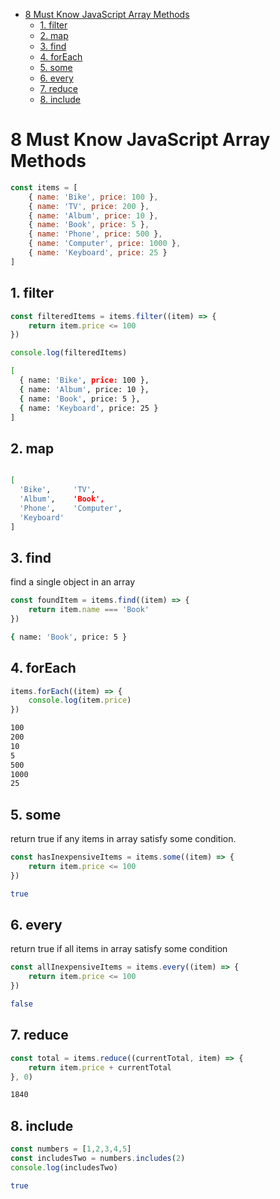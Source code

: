 [](...menustart)

- [8 Must Know JavaScript Array Methods](#ab7987044420e54c91c08f19820fc741)
    - [1. filter](#b7e9c356372c6190077c0d2644a7886a)
    - [2. map](#1ab5fbd0c4ddc51f5d32c40e05099ebc)
    - [3. find](#a2e947d461b484e60f8d68660ee60687)
    - [4. forEach](#56a6768645be8464bbadc6fb8a682a93)
    - [5. some](#f6a64c8511d26eae9ca74403f1b2caae)
    - [6. every](#99838ef5da412ee9bc8180dd401e7f8c)
    - [7. reduce](#f9242b615d9ac48e610d25c12a1b9cf7)
    - [8. include](#571fd09a922e46e5159bf2049e93890b)

[](...menuend)


<h2 id="ab7987044420e54c91c08f19820fc741"></h2>

# 8 Must Know JavaScript Array Methods

```javascript
const items = [
    { name: 'Bike', price: 100 },
    { name: 'TV', price: 200 },
    { name: 'Album', price: 10 },
    { name: 'Book', price: 5 },
    { name: 'Phone', price: 500 },
    { name: 'Computer', price: 1000 },
    { name: 'Keyboard', price: 25 }
]
```

<h2 id="b7e9c356372c6190077c0d2644a7886a"></h2>

## 1. filter

```javascript
const filteredItems = items.filter((item) => {
    return item.price <= 100
})

console.log(filteredItems)
```

```bash
[
  { name: 'Bike', price: 100 },
  { name: 'Album', price: 10 },
  { name: 'Book', price: 5 },
  { name: 'Keyboard', price: 25 }
]
```

<h2 id="1ab5fbd0c4ddc51f5d32c40e05099ebc"></h2>

## 2. map

```javascript

```


```bash
[
  'Bike',     'TV',
  'Album',    'Book',
  'Phone',    'Computer',
  'Keyboard'
]
```

<h2 id="a2e947d461b484e60f8d68660ee60687"></h2>

## 3. find

find a single object in an array

```javascript
const foundItem = items.find((item) => {
    return item.name === 'Book'
})
```

```bash
{ name: 'Book', price: 5 }
```


<h2 id="56a6768645be8464bbadc6fb8a682a93"></h2>

## 4. forEach

```javascript
items.forEach((item) => {
    console.log(item.price)
})
```

```bash
100
200
10
5
500
1000
25
```


<h2 id="f6a64c8511d26eae9ca74403f1b2caae"></h2>

## 5. some

return true if any items in array satisfy some condition.

```javascript
const hasInexpensiveItems = items.some((item) => {
    return item.price <= 100
})
```

```bash
true
```

<h2 id="99838ef5da412ee9bc8180dd401e7f8c"></h2>

## 6. every

return true if all items in array satisfy some condition

```javascript
const allInexpensiveItems = items.every((item) => {
    return item.price <= 100
})
```

```bash
false
```

<h2 id="f9242b615d9ac48e610d25c12a1b9cf7"></h2>

## 7. reduce



```javascript
const total = items.reduce((currentTotal, item) => {
    return item.price + currentTotal
}, 0)
```

```bash
1840
```


<h2 id="571fd09a922e46e5159bf2049e93890b"></h2>

## 8. include

```javascript
const numbers = [1,2,3,4,5]
const includesTwo = numbers.includes(2)
console.log(includesTwo)
```

```bash
true
```



